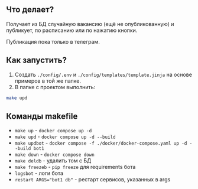 ## Что делает?

Получает из БД случайную вакансию (ещё не опубликованную) и публикует,
по расписанию или по нажатию кнопки.

Публикация пока только в телеграм.

## Как запустить?

1. Создать `./config/.env` и `./config/templates/template.jinja` на основе примеров в той же папке.
2. В папке с проектом выполнить:

```bash
make upd
```

## Команды makefile

* `make up` - `docker compose up -d`
* `make upd` - `docker compose up -d --build`
* `make updbot` - `docker compose -f ./docker/docker-compose.yaml up -d --build bot1`
* `make down` - `docker compose down`
* `make deldb` - удалить том с БД
* `make freezeb` - `pip freeze` для requirements бота
* `logsbot` - логи бота
* `restart ARGS="bot1 db"` - рестарт сервисов, указанных в args
